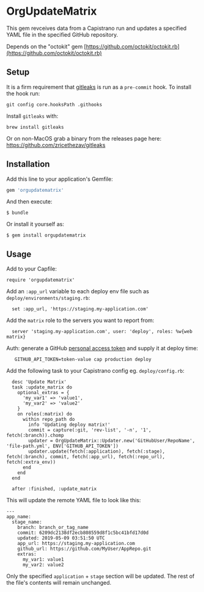 # OrgUpdateMatrix

This gem revceives data from a Capistrano run and updates a specified YAML file in the specified GitHub repository.

Depends on the "octokit" gem [https://github.com/octokit/octokit.rb](https://github.com/octokit/octokit.rb)

## Setup

It is a firm requirement that [gitleaks](https://github.com/zricethezav/gitleaks) is run as a `pre-commit` hook. To install the hook run:

    git config core.hooksPath .githooks

Install `gitleaks` with:

    brew install gitleaks

Or on non-MacOS grab a binary from the releases page here: https://github.com/zricethezav/gitleaks

## Installation

Add this line to your application's Gemfile:

```ruby
gem 'orgupdatematrix'
```

And then execute:

    $ bundle

Or install it yourself as:

    $ gem install orgupdatematrix

## Usage

Add to your Capfile:

`require 'orgupdatematrix'`

Add an `:app_url` variable to each deploy env file such as `deploy/environments/staging.rb`:

```
  set :app_url, 'https://staging.my-application.com'
```

Add the `matrix` role to the servers you want to report from:

```
  server 'staging.my-application.com', user: 'deploy', roles: %w{web matrix}
```

Auth: generate a GitHub [personal access token](https://github.com/settings/tokens) and supply it at deploy time:

```
   GITHUB_API_TOKEN=token-value cap production deploy
```

Add the following task to your Capistrano config eg. `deploy/config.rb`:

```
  desc 'Update Matrix'
  task :update_matrix do
    optional_extras = {
      'my_var1' => 'value1',
      'my_var2' => 'value2'
    }
    on roles(:matrix) do
      within repo_path do
        info 'Updating deploy matrix!'
        commit = capture(:git, 'rev-list', '-n', '1', fetch(:branch)).chomp
        updater = OrgUpdateMatrix::Updater.new('GitHubUser/RepoName', 'file-path.yml', ENV['GITHUB_API_TOKEN'])
        updater.update(fetch(:application), fetch(:stage), fetch(:branch), commit, fetch(:app_url), fetch(:repo_url), fetch(:extra_env))
      end
    end
  end

  after :finished, :update_matrix
```

This will update the remote YAML file to look like this:

```
---
app_name:
  stage_name:
    branch: branch_or_tag_name
    commit: 6209dc2138df2ecb808559d8f1c5bc41bfd17d0d
    updated: 2019-05-09 03:51:50 UTC
    app_url: https://staging.my-application.com
    github_url: https://github.com/MyUser/AppRepo.git
    extras:
      my_var1: value1
      my_var2: value2
```

Only the specified `application` + `stage` section will be updated. The rest of the file's contents will remain unchanged.
